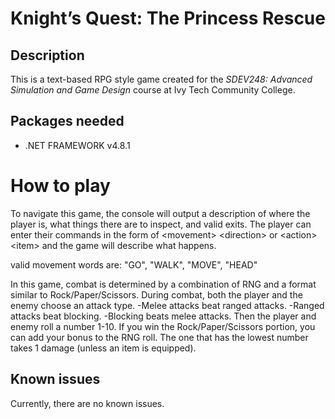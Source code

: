# Knight’s Quest: The Princess Rescue

## Description
This is a text-based RPG style game created for the <i>SDEV248: Advanced Simulation and Game Design</i> course at Ivy Tech Community College.
## Packages needed
- .NET FRAMEWORK v4.8.1


# How to play
To navigate this game, the console will output a description of where the player is, what things there are to inspect, and valid exits.
The player can enter their commands in the form of \<movement> \<direction> or \<action> \<item> and the game will describe what happens.

valid movement words are: "GO", "WALK", "MOVE", "HEAD"


In this game, combat is determined by a combination of RNG and a format similar to Rock/Paper/Scissors.
During combat, both the player and the enemy choose an attack type.
  -Melee attacks beat ranged attacks.
  -Ranged attacks beat blocking.
  -Blocking beats melee attacks.
Then the player and enemy roll a number 1-10.
If you win the Rock/Paper/Scissors portion, you can add your bonus to the RNG roll.
The one that has the lowest number takes 1 damage (unless an item is equipped).

## Known issues
Currently, there are no known issues.
